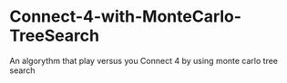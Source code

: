 # Connect-4-with-MonteCarlo-TreeSearch
An algorythm that play versus you Connect 4 by using monte carlo tree search
